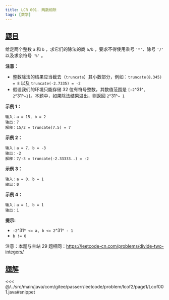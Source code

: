 ```yaml
---
title: LCR 001. 两数相除
tags: [数学]
---
```



## [题目](https://leetcode.cn/problems/xoh6Oh/)
给定两个整数 `a` 和 `b` ，求它们的除法的商 `a/b` ，要求不得使用乘号 `'*'`、除号 `'/'` 以及求余符号 `'%'` 。

**注意：**

* 整数除法的结果应当截去（`truncate`）其小数部分，例如：`truncate(8.345) = 8` 以及 `truncate(-2.7335) = -2`
* 假设我们的环境只能存储 32 位有符号整数，其数值范围是 `[−2`^31^`, 2`^31^`−1]`。本题中，如果除法结果溢出，则返回 `2`^31^`− 1`

**示例 1：**

```
输入：a = 15, b = 2
输出：7
解释：15/2 = truncate(7.5) = 7
```

**示例 2：**

```
输入：a = 7, b = -3
输出：-2
解释：7/-3 = truncate(-2.33333..) = -2
```

**示例 3：**

```
输入：a = 0, b = 1
输出：0
```

**示例 4：**

```
输入：a = 1, b = 1
输出：1
```

**提示:**

* `-2`^31^` <= a, b <= 2`^31^` - 1`
* `b != 0`

注意：本题与主站 29 题相同：<https://leetcode-cn.com/problems/divide-two-integers/>



## [题解](https://github.com/PasseRR/JavaLeetCode/blob/master/src/main/java/com/gitee/passerr/leetcode/problem/lcof2/page1/Lcof001.java)

<<< @/../src/main/java/com/gitee/passerr/leetcode/problem/lcof2/page1/Lcof001.java#snippet

